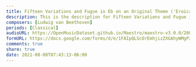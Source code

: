 ```yaml
---
title: Fifteen Variations and Fugue in Eb on an Original Theme ('Eroica Variations') Op.35 (1)
description: This is the description for Fifteen Variations and Fugue in Eb on an Original Theme ('Eroica Variations') Op.35 by Ludwig van Beethoven
composers: [Ludwig van Beethoven]
periods: [Classical]
audioURL: https://OpenMusicDataset.github.io/Maestro/maestro-v3.0.0/2004/MIDI-Unprocessed_SMF_13_01_2004_01-05_ORIG_MID--AUDIO_13_R1_2004_05_Track05_wav.midi
formURL: https://docs.google.com/forms/d/e/1FAIpQLScOrEmhjizZXGAhyWMgPzygJ8N3DvE1Fad0F47buzudxnHC3A/viewform
comments: true
share: true
date: 2021-08-08T07:43:13-06:00
---
```

